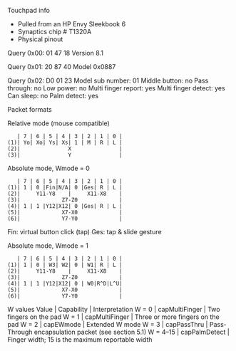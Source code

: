Touchpad info

* Pulled from an HP Envy Sleekbook 6
* Synaptics chip # T1320A
* Physical pinout

Query 0x00: 01 47 18
Version 8.1

Query 0x01: 20 87 40
Model 0x0887

Query 0x02: D0 01 23
Model sub number: 01
Middle button: no
Pass through: no
Low power: no
Multi finger report: yes
Multi finger detect: yes
Can sleep: no
Palm detect: yes


Packet formats

Relative mode (mouse compatible)
```
   | 7 | 6 | 5 | 4 | 3 | 2 | 1 | 0 |
(1)| Yo| Xo| Ys| Xs| 1 | M | R | L |
(2)|               X               |
(3)|               Y               |
```

Absolute mode, Wmode = 0
```
   | 7 | 6 | 5 | 4 | 3 | 2 | 1 | 0 |
(1)| 1 | 0 |Fin|N/A| 0 |Ges| R | L |
(2)|     Y11-Y8    |     X11-X8    |
(3)|             Z7-Z0             |
(4)| 1 | 1 |Y12|X12| 0 |Ges| R | L |
(5)|             X7-X0             |
(6)|             Y7-Y0             |
```

Fin: virtual button click (tap)
Ges: tap & slide gesture

Absolute mode, Wmode = 1
```
   | 7 | 6 | 5 | 4 | 3 | 2 | 1 | 0 |
(1)| 1 | 0 | W3| W2| 0 | W1| R | L |
(2)|     Y11-Y8    |     X11-X8    |
(3)|             Z7-Z0             |
(4)| 1 | 1 |Y12|X12| 0 | W0|R^D|L^U|
(5)|             X7-X0             |
(6)|             Y7-Y0             |
```

W values
Value    | Capability     | Interpretation
W = 0    | capMultiFinger | Two fingers on the pad
W = 1    | capMultiFinger | Three or more fingers on the pad
W = 2    | capEWmode      | Extended W mode
W = 3    | capPassThru    | Pass-Through encapsulation packet (see section 5.1)
W = 4–15 | capPalmDetect  | Finger width; 15 is the maximum reportable width